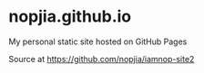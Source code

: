 # nopjia.github.io

My personal static site hosted on GitHub Pages

Source at https://github.com/nopjia/iamnop-site2
